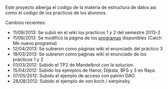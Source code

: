 Este proyecto alberga el codigo de la materia de estructura de datos asi como el codigo de los practicos de los alumnos.

Cambios recientes:

  * 11/09/2013: Se subió en el wiki los practicos 1 y 2 del semestre 2013-2
  * 11/09/2013: Se modificó la página de los [programas](https://code.google.com/p/nur-estructura-datos/wiki/Codigo) disponibles (Catch Me nuevo programa)
  * 12/04/2013: Se subieron como páginas wiki el enunciado del práctico 3
  * 19/03/2013: Se subieron como páginas wiki el enunciado de los prácticos 1 y 2
  * 01/03/2012: Subido el TP2 de Mandelbrot con la solucion.
  * 15/04/2012: Subido los ejemplos de Hanoi, Dijksta, BFS y 3 en Raya.
  * 07/05/2012: Subido el ejemplo de acceso con patrón DAO.
  * 28/08/2012: Subido el ejemplo de von koch / sierpinsky.